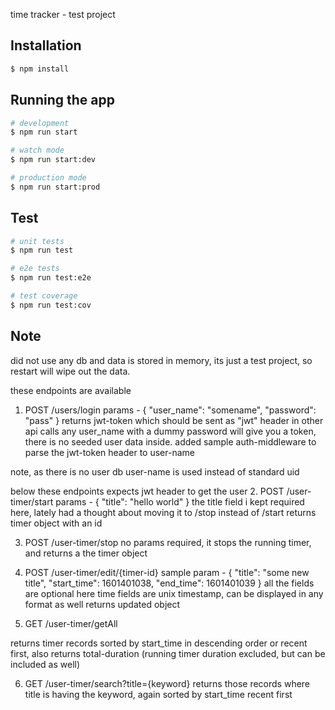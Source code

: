 time tracker - test project

## Installation

```bash
$ npm install
```

## Running the app

```bash
# development
$ npm run start

# watch mode
$ npm run start:dev

# production mode
$ npm run start:prod
```

## Test

```bash
# unit tests
$ npm run test

# e2e tests
$ npm run test:e2e

# test coverage
$ npm run test:cov
```

## Note

did not use any db and data is stored in memory, its just a test project, so restart will wipe out the data.

these endpoints are available

1. POST /users/login 
params - {
    "user_name": "somename",
    "password": "pass"
}
returns jwt-token which should be sent as "jwt" header in other api calls
any user_name with a dummy password will give you a token, there is no seeded user data inside.
added sample auth-middleware to parse the jwt-token header to user-name

note, as there is no user db user-name is used instead of standard uid


below these endpoints expects jwt header to get the user
2. POST /user-timer/start 
params - {
    "title": "hello world"
}
the title field i kept required here, lately had a thought about moving it to /stop instead of /start
returns timer object with an id

3. POST /user-timer/stop
no params required, it stops the running timer, and returns a the timer object

4. POST /user-timer/edit/{timer-id}
sample param - {
    "title": "some new title",
    "start_time": 1601401038,
    "end_time": 1601401039
}
all the fields are optional here
time fields are unix timestamp, can be displayed in any format as well
returns updated object

5. GET /user-timer/getAll

returns timer records sorted by start_time in descending order or recent first, 
also returns total-duration (running timer duration excluded, but can be included as well)

6. GET /user-timer/search?title={keyword}
returns those records where title is having the keyword, again sorted by start_time recent first
